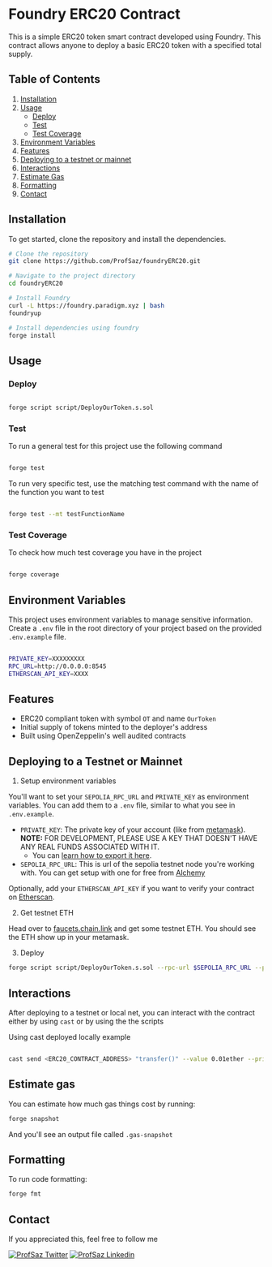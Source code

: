 # Foundry ERC20 Contract

This is a simple ERC20 token smart contract developed using Foundry. This contract allows anyone to deploy a basic ERC20 token with a specified total supply.

## Table of Contents

1. [Installation](#installation)
2. [Usage](#usage)
    - [Deploy](#deploy)
    - [Test](#test)
    - [Test Coverage](#test-coverage)
3. [Environment Variables](#environment-variables)
4. [Features](#features)
5. [Deploying to a testnet or mainnet](#deploying-to-a-testnet-or-mainnet)
6. [Interactions](#interactions)
7. [Estimate Gas](#estimate-gas)
8. [Formatting](#formatting)
9. [Contact](#contact)

## Installation

To get started, clone the repository and install the dependencies.

```bash
# Clone the repository
git clone https://github.com/ProfSaz/foundryERC20.git

# Navigate to the project directory
cd foundryERC20

# Install Foundry
curl -L https://foundry.paradigm.xyz | bash
foundryup

# Install dependencies using foundry
forge install
```

## Usage

### Deploy 

```bash

forge script script/DeployOurToken.s.sol

```

### Test

To run a general test for this project use the following command 

```bash 

forge test

```

To run very specific test, use the matching test command with the name of the function you want to test

```bash 

forge test --mt testFunctionName

```
### Test Coverage

To check how much test coverage you have in the project 

```bash 

forge coverage

```

## Environment Variables 

This project uses environment variables to manage sensitive information. Create a `.env` file in the root directory of your project based on the provided `.env.example` file.

```bash 

PRIVATE_KEY=XXXXXXXXX
RPC_URL=http://0.0.0.0:8545
ETHERSCAN_API_KEY=XXXX

```

## Features

- ERC20 compliant token with symbol `OT` and name `OurToken`
- Initial supply of tokens minted to the deployer's address
- Built using OpenZeppelin's well audited contracts 

## Deploying to a Testnet or Mainnet 

1. Setup environment variables

You'll want to set your `SEPOLIA_RPC_URL` and `PRIVATE_KEY` as environment variables. You can add them to a `.env` file, similar to what you see in `.env.example`.

- `PRIVATE_KEY`: The private key of your account (like from [metamask](https://metamask.io/)). **NOTE:** FOR DEVELOPMENT, PLEASE USE A KEY THAT DOESN'T HAVE ANY REAL FUNDS ASSOCIATED WITH IT.
  - You can [learn how to export it here](https://metamask.zendesk.com/hc/en-us/articles/360015289632-How-to-Export-an-Account-Private-Key).
- `SEPOLIA_RPC_URL`: This is url of the sepolia testnet node you're working with. You can get setup with one for free from [Alchemy](https://alchemy.com/?a=673c802981)

Optionally, add your `ETHERSCAN_API_KEY` if you want to verify your contract on [Etherscan](https://etherscan.io/).

2. Get testnet ETH

Head over to [faucets.chain.link](https://faucets.chain.link/) and get some testnet ETH. You should see the ETH show up in your metamask.

3. Deploy

```bash 
forge script script/DeployOurToken.s.sol --rpc-url $SEPOLIA_RPC_URL --private-key $PRIVATE_KEY --broadcast --verify --etherscan-api-key $ETHERSCAN_API_KEY

```

## Interactions

After deploying to a testnet or local net, you can interact with the contract either by using `cast` or by using the the scripts 

Using cast deployed locally example 

```bash 

cast send <ERC20_CONTRACT_ADDRESS> "transfer()" --value 0.01ether --private-key <PRIVATE_KEY> --rpc-url $SEPOLIA_RPC_URL

```

## Estimate gas

You can estimate how much gas things cost by running:

```bash
forge snapshot
```

And you'll see an output file called `.gas-snapshot`


## Formatting


To run code formatting:
```bash
forge fmt
```

## Contact

If you appreciated this, feel free to follow me 

[![ProfSaz Twitter](https://img.shields.io/badge/Twitter-1DA1F2?style=for-the-badge&logo=twitter&logoColor=white)](https://x.com/Prof_Saz)
[![ProfSaz Linkedin](https://img.shields.io/badge/LinkedIn-0077B5?style=for-the-badge&logo=linkedin&logoColor=white)](https://www.linkedin.com/in/joshua-Osemwegie-2a9080191)





